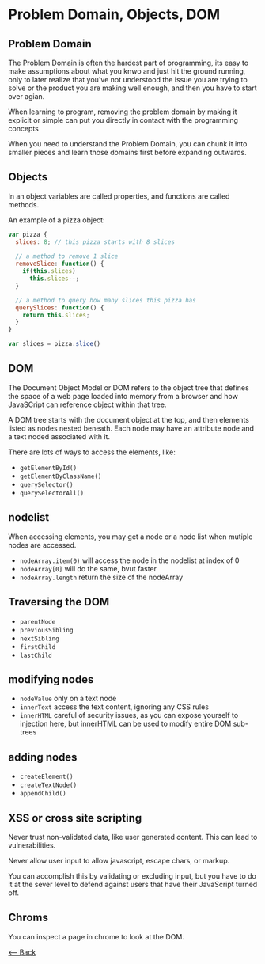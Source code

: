 # Problem Domain, Objects, DOM

## Problem Domain

The Problem Domain is often the hardest part of programming, its easy to make assumptions about what you knwo and just hit the ground running, only to later realize that you've not understood the issue you are trying to solve or the product you are making well enough, and then you have to start over agian.

When learning to program, removing the problem domain by making it explicit or simple can put you directly in contact with the programming concepts

When you need to understand the Problem Domain, you can chunk it into smaller pieces and learn those domains first before expanding outwards.

## Objects

In an object variables are called properties, and functions are called methods.

An example of a pizza object:

```js
var pizza {
  slices: 8; // this pizza starts with 8 slices
  
  // a method to remove 1 slice
  removeSlice: function() {
    if(this.slices)
      this.slices--;
  }

  // a method to query how many slices this pizza has
  querySlices: function() {
    return this.slices;
  }
}
```

```js
var slices = pizza.slice()
```

## DOM

The Document Object Model or DOM refers to the object tree that defines the space of a web page loaded into memory from a browser and how JavaSCript can reference object within that tree.

A DOM tree starts with the document object at the top, and then elements listed as nodes nested beneath. Each node may have an attribute node and a text noded associated with it.

There are lots of ways to access the elements, like:

- `getElementById()`
- `getElementByClassName()`
- `querySelector()`
- `querySelectorAll()`

## nodelist

When accessing elements, you may get a node or a node list when mutiple nodes are accessed.

- `nodeArray.item(0)` will access the node in the nodelist at index of 0
- `nodeArray[0]` will do the same, bvut faster
- `nodeArray.length` return the size of the nodeArray

## Traversing the DOM

- `parentNode`
- `previousSibling`
- `nextSibling`
- `firstChild`
- `lastChild`

## modifying nodes

- `nodeValue` only on a text node
- `innerText` access the text content, ignoring any CSS rules
- `innerHTML` careful of security issues, as you can expose yourself to injection here, but innerHTML can be used to modify entire DOM sub-trees

## adding nodes

- `createElement()`
- `createTextNode()`
- `appendChild()`

## XSS or cross site scripting

Never trust non-validated data, like user generated content. This can lead to vulnerabilities.

Never allow user input to allow javascript, escape chars, or markup.

You can accomplish this by validating or excluding input, but you have to do it at the sever level to defend against users that have their JavaScript turned off.

## Chroms

You can inspect a page in chrome to look at the DOM.

[<-- Back](../README.md)